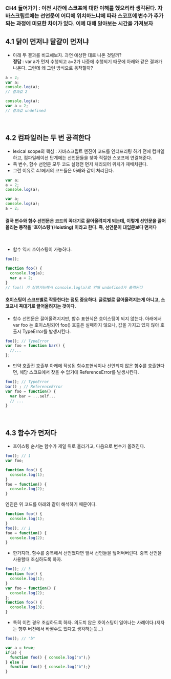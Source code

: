 ### CH4 들어가기 : 이전 시간에 스코프에 대한 이해를 했으리라 생각된다. 자바스크립트에는 선언문이 어디에 위치하느냐에 따라 스코프에 변수가 추가되는 과정에 미묘한 차이가 있다. 이에 대해 알아보는 시간을 가져보자<br>

## 4.1 닭이 먼저냐 달걀이 먼저냐

- 아래 두 결과를 비교해보자. 과연 예상한 대로 나온 것일까? <br>
<b>정답</b> : var a가 먼저 수행되고 a=2가 나중에 수행되기 때문에 아래와 같은 결과가 나온다. 그런데 왜 그런 방식으로 동작할까?

```jsx
a = 2;
var a;
console.log(a);
// 결과값 2
```

```jsx
console.log(a);
var a = 2;
// 결과값 undefined
```
<br>

## 4.2 컴파일러는 두 번 공격한다
- lexical scope의 핵심 : 자바스크립트 엔진이 코드를 인터프리팅 하기 전에 컴파일하고, 컴파일레이션 단계에는 선언문들을 찾아 적절한 스코프에 연결해준다.
- 즉 변수, 함수 선언문 모두 코드 실행전 먼저 처리되어 위치가 재배치된다.
- 그런 이유로 4.1에서의 코드들은 아래와 같이 처리된다.

```jsx
var a;
a = 2;
console.log(a);
```

```jsx
var a;
console.log(a);
a = 2;
```

#### 결국 변수와 함수 선언문은 코드의 꼭대기로 끌어올려지게 되는데, 이렇게 선언문을 끌어올리는 동작을 '호이스팅'(Hoisting) 이라고 한다. 즉, 선언문이 대입문보다 먼저다
<br>

- 함수 역시 호이스팅이 가능하다.
```jsx
foo();

function foo() {
  console.log(a);
  var a = 2;
}
// foo() 가 실행가능해서 console.log(a)로 인해 undefined가 출력된다
```
#### 호이스팅이 스코프별로 작동한다는 점도 중요하다. 글로벌로 끌어올려지는게 아니고, 스코프내 꼭대기로 끌어올려지는 것이다.<br>

- 함수 선언문은 끌어올려지지만, 함수 표현식은 호이스팅이 되지 않는다. 아래에서 var foo 는 호이스팅되어 foo() 호출은 실패하지 않으나, 값을 가지고 있지 않아 호출시 TypeError를 발생시킨다.
```jsx
foo(); // TypeError
var foo = function bar() {
  //...
};
```

- 만약 호출전 호출부 아래에 작성된 함수표현식이나 선언되지 않은 함수를 호출한다면, 해당 스코프에서 찾을 수 없기에 ReferenceError를 발생시킨다.<br>
```jsx
foo(); // TypeError
bar() ; // ReferenceError
var foo = function() {
  var bar = ...self...
  // ...
}
```
<br>

## 4.3 함수가 먼저다
- 호이스팅 순서는 함수가 제일 위로 올라가고, 다음으로 변수가 올려진다.
```jsx
foo(); // 1
var foo;

function foo() {
  console.log(1);
}
foo = function() {
  console.log(2);
}
```
엔진은 위 코드를 아래와 같이 해석하기 때문이다.
```jsx
function foo() {
  console.log(1);
}
foo(); // 1
foo = function() {
  console.log(2);
}
```
- 한가지더, 함수를 중복해서 선언했다면 앞서 선언들을 덮어써버린다. 중복 선언을 사용할때 조심하도록 하자.
```jsx
foo(); // 3
function foo() {
  console.log(1);
}
var foo = function() {
  console.log(2);
};
function foo() {
  console.log(3);
}
```
- 특히 이런 경우 조심하도록 하자. 의도치 않은 호이스팅이 일어나는 사례이다.(저자는 향후 버전에서 바뀔수도 있다고 생각하는듯...)
```jsx
foo(); // "b"

var a = true;
if(a) {
  function foo() { console.log("a");}
} else {
  function foo() { console.log("b");}
}
```

